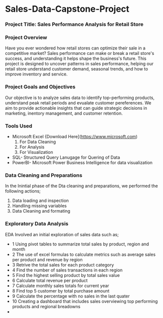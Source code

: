 # Sales-Data-Capstone-Project

### Project Title: Sales Performance Analysis for Retail Store

### Project Overview
Have you ever wondered how retail stores can optimize their sale in a competitive market?
Sales performance can make or break a retail store's success, and understanding it helps shape the business's future.
This project is designed to uncover patterns in sales performance, helping our retail store understand customer demand, seasonal trends, and how to improve inventory and service.

### Project Goals and Objectives
Our objective is to analyze sales data to identify top-performing products, understand peak retail periods and evualate customer pereferences.
We aim to provide actionable insights that can guide strategic decisions in marketing, inentory management, and customer retention.

### Tools Used
- Microsoft Excel {Download Here](https://www.microsoft.com)
  1. For Data Cleaning
  2. For Analysis
  3. For Visualization
- SQL- Structured Query Lanugage for Quering of Data
- PowerBI- Microsoft Power Business Intelligence for data visualization

### Data  Cleaning and Preparations
In the Inintial phase of the Dta cleaning and preparations, we performed the following actions;
1. Data loading and inspection
2. Handling missing variables
3. Data Cleaning and formating

### Exploratory Data Analysis
EDA Involved an initial exploration of sales data such as;
- 1 Using pivot tables to summarize total sales by product, region and month
- 2 The use of excel formulas to calculate metrics such as average sales per product and revenue by region
- 3 Retrive the total sales for each product category
- 4 Find the number of sales transactions in each region
- 5 Find the highest selling product by total sales value
- 6 Calculate total revenue per product
- 7 Calculate monthly sales totals for current year
- 8 Find top 5 customer by total purchase amount
- 9 Calculate the percentage with no sales in the last quater
- 10 Creating a dashboard that includes sales overviewing top performing products and regional breadowns
- 

